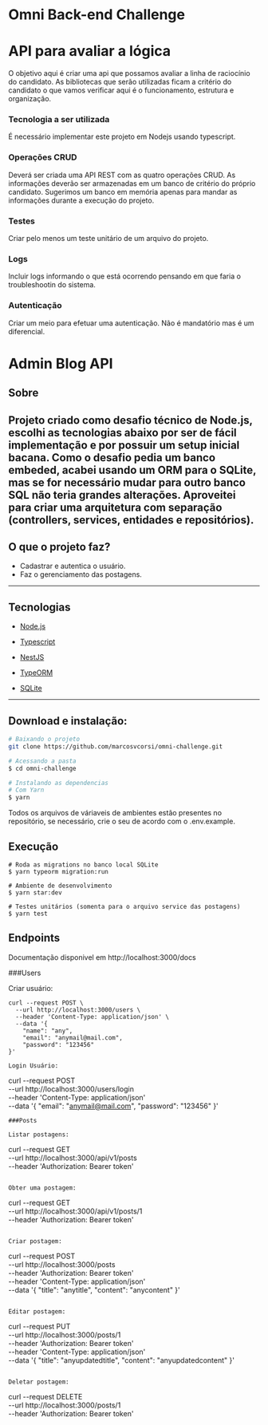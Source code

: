 # Omni Back-end Challenge

# API para avaliar a lógica

O objetivo aqui é criar uma api que possamos avaliar a linha de raciocínio do candidato. As bibliotecas que serão utilizadas ficam a critério do candidato o que vamos verificar aqui é o funcionamento, estrutura e organização.

### Tecnologia a ser utilizada
É necessário implementar este projeto em Nodejs usando typescript. 

### Operações CRUD
Deverá ser criada uma API REST com as quatro operações CRUD. As informações deverão ser armazenadas em um banco de critério do próprio candidato. Sugerimos um banco em memória apenas para mandar as informações durante a execução do projeto.

### Testes
Criar pelo menos um teste unitário de um arquivo do projeto.

### Logs
Incluir logs informando o que está ocorrendo pensando em que faria o troubleshootin do sistema.

### Autenticação
Criar um meio para efetuar uma autenticação. Não é mandatório mas é um diferencial.

# Admin Blog API

## Sobre

Projeto criado como desafio técnico de Node.js, escolhi as tecnologias abaixo por ser
de fácil implementação e por possuir um setup inicial bacana. Como o desafio pedia um banco embeded, acabei
usando um ORM para o SQLite, mas se for necessário mudar para outro banco SQL não teria
grandes alterações. Aproveitei para criar uma arquitetura com separação (controllers, services, entidades e repositórios).
---

## O que o projeto faz?

- Cadastrar e autentica o usuário.
- Faz o gerenciamento das postagens.

---

## Tecnologias

- [Node.js](https://nodejs.org/en/)

- [Typescript](https://www.typescriptlang.org/)

- [NestJS](https://docs.nestjs.com/)

- [TypeORM](https://typeorm.io/#/)

- [SQLite](https://www.sqlite.org/index.html)

---

## Download e instalação:

```bash
# Baixando o projeto
git clone https://github.com/marcosvcorsi/omni-challenge.git

# Acessando a pasta
$ cd omni-challenge

# Instalando as dependencias
# Com Yarn
$ yarn
```

Todos os arquivos de váriaveis de ambientes estão presentes no repositório,
se necessário, crie o seu de acordo com o .env.example.

## Execução

```
# Roda as migrations no banco local SQLite
$ yarn typeorm migration:run

# Ambiente de desenvolvimento
$ yarn star:dev

# Testes unitários (somenta para o arquivo service das postagens)
$ yarn test
```


## Endpoints
Documentação disponivel em http://localhost:3000/docs

###Users

Criar usuário:
```
curl --request POST \
  --url http://localhost:3000/users \
  --header 'Content-Type: application/json' \
  --data '{
	"name": "any",
	"email": "anymail@mail.com",
	"password": "123456"
}'

Login Usuário:
```
curl --request POST \
  --url http://localhost:3000/users/login \
  --header 'Content-Type: application/json' \
  --data '{
	"email": "anymail@mail.com",
	"password": "123456"
}'
```
###Posts

Listar postagens:
```
curl --request GET \
  --url http://localhost:3000/api/v1/posts \
  --header 'Authorization: Bearer token'
```

Obter uma postagem:
```
curl --request GET \
  --url http://localhost:3000/api/v1/posts/1 \
  --header 'Authorization: Bearer token'
```

Criar postagem:
```
curl --request POST \
  --url http://localhost:3000/posts \
  --header 'Authorization: Bearer token' \
  --header 'Content-Type: application/json' \
  --data '{
	"title": "anytitle",
	"content": "anycontent"
}'
```

Editar postagem:
```
curl --request PUT \
  --url http://localhost:3000/posts/1 \
  --header 'Authorization: Bearer token' \
  --header 'Content-Type: application/json' \
  --data '{
	"title": "anyupdatedtitle",
	"content": "anyupdatedcontent"
}'
```

Deletar postagem:
```
curl --request DELETE \
  --url http://localhost:3000/posts/1 \
  --header 'Authorization: Bearer token'
```
